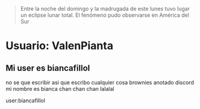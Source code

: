 
> Entre la noche del domingo y la 
> madrugada de este lunes tuvo lugar un 
> eclipse lunar total. El fenómeno pudo 
> observarse en América del Sur
# Usuario: ValenPianta
## Mi user es biancafillol
no se que escribir
asi que escribo cualquier cosa
brownies
anotado
discord
mi nombre es bianca
chan chan chan
lalalal

user:biancafillol
